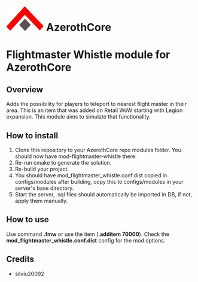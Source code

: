 # ![logo](https://raw.githubusercontent.com/azerothcore/azerothcore.github.io/master/images/logo-github.png) AzerothCore

# Flightmaster Whistle module for AzerothCore

## Overview

Adds the possibility for players to teleport to nearest flight master in their area. This is an item that was added on Retail WoW starting with Legion expansion. This module aims to simulate that functionality.


## How to install

1. Clone this repository to your AzerothCore repo modules folder. You should now have mod-flightmaster-whistle there.
2. Re-run cmake to generate the solution.
3. Re-build your project.
4. You should have mod_flightmaster_whistle.conf.dist copied in configs/modules after building, copy this to configs/modules in your server's base directory.
5. Start the server, .sql files should automatically be imported in DB, if not, apply them manually.

## How to use

Use command **.fmw** or use the item (**.additem 70000**). Check the **mod_flightmaster_whistle.conf.dist** config for the mod options.

## Credits
- silviu20092
